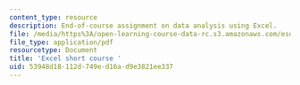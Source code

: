 ```yaml
---
content_type: resource
description: End-of-course assignment on data analysis using Excel.
file: /media/https%3A/open-learning-course-data-rc.s3.amazonaws.com/esd-70j-engineering-economy-module-fall-2009/53948d18112d749ed16ad9e3821ee337_MITESD_70Jf09_assn02_end_course.pdf
file_type: application/pdf
resourcetype: Document
title: 'Excel short course '
uid: 53948d18-112d-749e-d16a-d9e3821ee337
---
```

